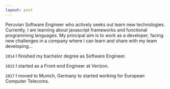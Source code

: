 ```yaml
---
layout: post
---
```

Peruvian Software Engineer who actively seeks out learn new technologies. Currently, I am learning about javascript frameworks and functional programming languages. My principal aim is to work as a developer, facing new challenges in a company where I can learn and share with my team developing...

`2014` I finished my bachelor degree as Software Engineer.

`2015` I started as a Front-end Engineer at Verizon.

`2017` I moved to Munich, Germany to started working for European Computer Telecoms.
